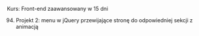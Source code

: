 Kurs: Front-end zaawansowany w 15 dni

94. Projekt 2: menu w jQuery przewijające stronę do odpowiedniej sekcji z animacją